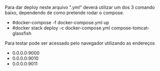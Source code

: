 Para dar deploy neste arquivo ".yml" deverá utilizar um dos 3 comando baixo, dependendo de como pretende rodar o compose.
+ #docker-compose -f docker-compose.yml up
+ #docker stack deploy -c docker-compose.yml compose-tomcat-glassfish

Para testar pode ser acessado pelo navegador utilizando as endereços
+ 0.0.0.0:9000
+ 0.0.0.0:9010
+ 0.0.0.0:9011